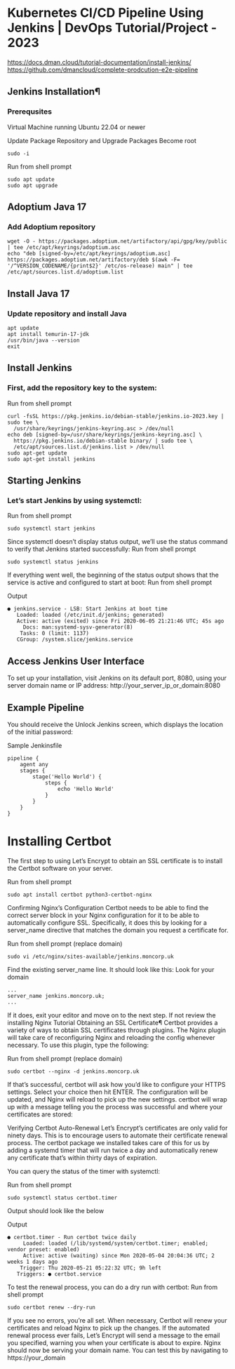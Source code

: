 # Kubernetes CI/CD Pipeline Using Jenkins | DevOps Tutorial/Project - 2023

https://docs.dman.cloud/tutorial-documentation/install-jenkins/
https://github.com/dmancloud/complete-prodcution-e2e-pipeline

## Jenkins Installation¶
### Prerequsites

Virtual Machine running Ubuntu 22.04 or newer

Update Package Repository and Upgrade Packages
Become root
```
sudo -i
```
Run from shell prompt
```
sudo apt update
sudo apt upgrade
```
## Adoptium Java 17

### Add Adoptium repository
```
wget -O - https://packages.adoptium.net/artifactory/api/gpg/key/public | tee /etc/apt/keyrings/adoptium.asc
echo "deb [signed-by=/etc/apt/keyrings/adoptium.asc] https://packages.adoptium.net/artifactory/deb $(awk -F= '/^VERSION_CODENAME/{print$2}' /etc/os-release) main" | tee /etc/apt/sources.list.d/adoptium.list
```
## Install Java 17
### Update repository and install Java
```
apt update
apt install temurin-17-jdk
/usr/bin/java --version
exit
```
## Install Jenkins
### First, add the repository key to the system:

Run from shell prompt
```
curl -fsSL https://pkg.jenkins.io/debian-stable/jenkins.io-2023.key | sudo tee \
  /usr/share/keyrings/jenkins-keyring.asc > /dev/null
echo deb [signed-by=/usr/share/keyrings/jenkins-keyring.asc] \
  https://pkg.jenkins.io/debian-stable binary/ | sudo tee \
  /etc/apt/sources.list.d/jenkins.list > /dev/null
sudo apt-get update
sudo apt-get install jenkins
```
## Starting Jenkins
### Let’s start Jenkins by using systemctl:

Run from shell prompt
```
sudo systemctl start jenkins
```
Since systemctl doesn’t display status output, we’ll use the status command to verify that Jenkins started successfully:
Run from shell prompt
```
sudo systemctl status jenkins
```
If everything went well, the beginning of the status output shows that the service is active and configured to start at boot:
Run from shell prompt

Output
```
● jenkins.service - LSB: Start Jenkins at boot time
   Loaded: loaded (/etc/init.d/jenkins; generated)
   Active: active (exited) since Fri 2020-06-05 21:21:46 UTC; 45s ago
     Docs: man:systemd-sysv-generator(8)
    Tasks: 0 (limit: 1137)
   CGroup: /system.slice/jenkins.service
```
## Access Jenkins User Interface
To set up your installation, visit Jenkins on its default port, 8080, using your server domain name or IP address: http://your_server_ip_or_domain:8080

## Example Pipeline
You should receive the Unlock Jenkins screen, which displays the location of the initial password:

Sample Jenkinsfile
```
pipeline {
    agent any
    stages {
        stage('Hello World') {
            steps {
                echo 'Hello World'
            }
        }
    }
}
```

# Installing Certbot
The first step to using Let’s Encrypt to obtain an SSL certificate is to install the Certbot software on your server.

Run from shell prompt
```
sudo apt install certbot python3-certbot-nginx
```
Confirming Nginx’s Configuration
Certbot needs to be able to find the correct server block in your Nginx configuration for it to be able to automatically configure SSL. Specifically, it does this by looking for a server_name directive that matches the domain you request a certificate for.

Run from shell prompt (replace domain)
```
sudo vi /etc/nginx/sites-available/jenkins.moncorp.uk
```
Find the existing server_name line. It should look like this:
Look for your domain
```
...
server_name jenkins.moncorp.uk;
...
```
If it does, exit your editor and move on to the next step. If not review the installing Nginx Tutorial
Obtaining an SSL Certificate¶
Certbot provides a variety of ways to obtain SSL certificates through plugins. The Nginx plugin will take care of reconfiguring Nginx and reloading the config whenever necessary. To use this plugin, type the following:

Run from shell prompt (replace domain)
```
sudo certbot --nginx -d jenkins.moncorp.uk
```
If that’s successful, certbot will ask how you’d like to configure your HTTPS settings.
Select your choice then hit ENTER. The configuration will be updated, and Nginx will reload to pick up the new settings. certbot will wrap up with a message telling you the process was successful and where your certificates are stored:

Verifying Certbot Auto-Renewal
Let’s Encrypt’s certificates are only valid for ninety days. This is to encourage users to automate their certificate renewal process. The certbot package we installed takes care of this for us by adding a systemd timer that will run twice a day and automatically renew any certificate that’s within thirty days of expiration.

You can query the status of the timer with systemctl:

Run from shell prompt
```
sudo systemctl status certbot.timer
```
Output should look like the below

Output
```
● certbot.timer - Run certbot twice daily
     Loaded: loaded (/lib/systemd/system/certbot.timer; enabled; vendor preset: enabled)
     Active: active (waiting) since Mon 2020-05-04 20:04:36 UTC; 2 weeks 1 days ago
    Trigger: Thu 2020-05-21 05:22:32 UTC; 9h left
   Triggers: ● certbot.service
```
To test the renewal process, you can do a dry run with certbot:
Run from shell prompt
```
sudo certbot renew --dry-run
```
If you see no errors, you’re all set. When necessary, Certbot will renew your certificates and reload Nginx to pick up the changes. If the automated renewal process ever fails, Let’s Encrypt will send a message to the email you specified, warning you when your certificate is about to expire.
Nginx should now be serving your domain name. You can test this by navigating to https://your_domain

